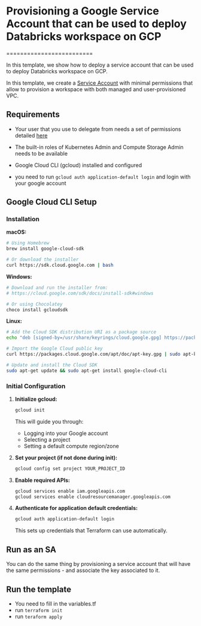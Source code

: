 # Provisioning a Google Service Account that can be used to deploy Databricks workspace on GCP
=========================

In this template, we show how to deploy a service account that can be used to deploy Databricks workspace on GCP.

In this template, we create a [Service Account](https://cloud.google.com/iam/docs/service-account-overview) with minimal permissions that allow to provision a workspace with both managed and user-provisioned VPC.


## Requirements

- Your user that you use to delegate from needs a set of permissions detailed [here](https://docs.gcp.databricks.com/administration-guide/cloud-configurations/gcp/permissions.html#required-user-permissions-or-service-account-permissions-to-create-a-workspace)

- The built-in roles of Kubernetes Admin and Compute Storage Admin needs to be available

- Google Cloud CLI (gcloud) installed and configured

- you need to run `gcloud auth application-default login` and login with your google account

## Google Cloud CLI Setup

### Installation

**macOS:**
```bash
# Using Homebrew
brew install google-cloud-sdk

# Or download the installer
curl https://sdk.cloud.google.com | bash
```

**Windows:**
```powershell
# Download and run the installer from:
# https://cloud.google.com/sdk/docs/install-sdk#windows

# Or using Chocolatey
choco install gcloudsdk
```

**Linux:**
```bash
# Add the Cloud SDK distribution URI as a package source
echo "deb [signed-by=/usr/share/keyrings/cloud.google.gpg] https://packages.cloud.google.com/apt cloud-sdk main" | sudo tee -a /etc/apt/sources.list.d/google-cloud-sdk.list

# Import the Google Cloud public key
curl https://packages.cloud.google.com/apt/doc/apt-key.gpg | sudo apt-key --keyring /usr/share/keyrings/cloud.google.gpg add -

# Update and install the Cloud SDK
sudo apt-get update && sudo apt-get install google-cloud-cli
```

### Initial Configuration

1. **Initialize gcloud:**
   ```bash
   gcloud init
   ```
   This will guide you through:
   - Logging into your Google account
   - Selecting a project
   - Setting a default compute region/zone

2. **Set your project (if not done during init):**
   ```bash
   gcloud config set project YOUR_PROJECT_ID
   ```

3. **Enable required APIs:**
   ```bash
   gcloud services enable iam.googleapis.com
   gcloud services enable cloudresourcemanager.googleapis.com
   ```

4. **Authenticate for application default credentials:**
   ```bash
   gcloud auth application-default login
   ```
   This sets up credentials that Terraform can use automatically.

## Run as an SA 

You can do the same thing by provisioning a service account that will have the same permissions - and associate the key associated to it.


## Run the template

- You need to fill in the variables.tf 
- run `terraform init`
- run `teraform apply`